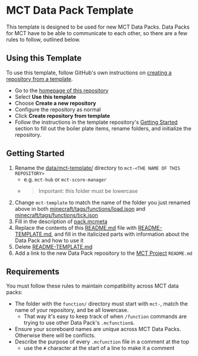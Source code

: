 # MCT Data Pack Template
This template is designed to be used for new MCT Data Packs. Data Packs for MCT have to be able to communicate to each other, so there are a few rules to follow, outlined below.

## Using this Template
To use this template, follow GitHub's own instructions on [creating a repository from a template](https://docs.github.com/en/repositories/creating-and-managing-repositories/creating-a-repository-from-a-template).

- Go to the [homepage of this repository](https://github.com/Braekpo1nt/mct-data-pack-template)
- Select **Use this template**
- Choose **Create a new repository**
- Configure the repository as normal
- Click **Create repository from template**
- Follow the instructions in the template repository's [Getting Started](#getting-started) section to fill out the boiler plate items, rename folders, and initialize the repository.


## Getting Started
1. Rename the [data/mct-template/](data/mct-template/) directory to `mct-<THE NAME OF THIS REPOSITORY>`
    - e.g. `mct-hub` or `mct-score-manager`
    - > Important: this folder must be lowercase
2. Change `mct-template` to match the name of the folder you just renamed above in both [minecraft/tags/functions/load.json](minecraft/tags/functions/load.json) and [minecraft/tags/functions/tick.json](minecraft/tags/functions/tick.json)
3. Fill in the description of [pack.mcmeta](pack.mcmeta)
4. Replace the contents of this [README.md](README.md) file with [README-TEMPLATE.md](README-TEMPLATE.md), and fill in the italicized parts with information about the Data Pack and how to use it
5. Delete [README-TEMPLATE.md](README-TEMPLATE.md)
6. Add a link to the new Data Pack repository to the [MCT Project](https://github.com/users/Braekpo1nt/projects/2/views/1) `README.md`

## Requirements
You must follow these rules to maintain compatibility across MCT data packs:

- The folder with the `function/` directory must start with `mct-`, match the name of your repository, and be all lowercase. 
    - That way it's easy to keep track of when `/function` commands are trying to use other Data Pack's `.mcfunction`s.
- Ensure your scoreboard names are unique across MCT Data Packs. Otherwise there will be conflicts.
- Describe the purpose of every `.mcfunction` file in a comment at the top
    - use the `#` character at the start of a line to make it a comment


